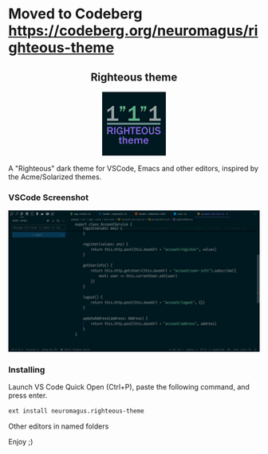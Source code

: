 # Moved to Codeberg https://codeberg.org/neuromagus/righteous-theme

<h2 align="center">Righteous theme</h2>
<p align="center">
  <img src="./logo/righteous_theme_logo_128.png" />
</p>

A "Righteous" dark theme for VSCode, Emacs and other editors, inspired by the Acme/Solarized themes.

### VSCode Screenshot
![vscode-screenshot](./examples/screenshot-vscode.png)

### Installing
Launch VS Code Quick Open (Ctrl+P), paste the following command, and press enter.

```bash
ext install neuromagus.righteous-theme
```

Other editors in named folders

Enjoy ;)
